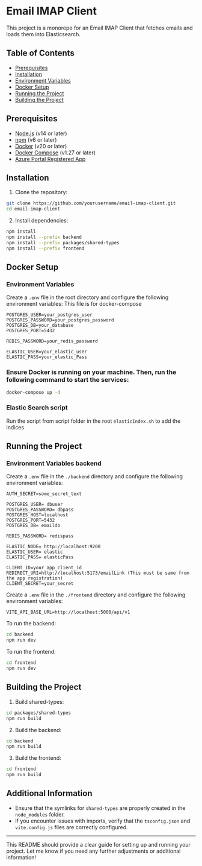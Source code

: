 # Email IMAP Client

This project is a monorepo for an Email IMAP Client that fetches emails and loads them into Elasticsearch.

## Table of Contents

- [Prerequisites](#prerequisites)
- [Installation](#installation)
- [Environment Variables](#environment-variables)
- [Docker Setup](#docker-setup)
- [Running the Project](#running-the-project)
- [Building the Project](#building-the-project)

## Prerequisites

- [Node.js](https://nodejs.org/en/) (v14 or later)
- [npm](https://www.npmjs.com/) (v6 or later)
- [Docker](https://www.docker.com/) (v20 or later)
- [Docker Compose](https://docs.docker.com/compose/) (v1.27 or later)
- [Azure Portal Registered App](https://learn.microsoft.com/en-us/graph/auth-register-app-v2#register-an-application)

## Installation

1. Clone the repository:

```bash
git clone https://github.com/yourusername/email-imap-client.git
cd email-imap-client
```

2. Install dependencies:

```bash
npm install
npm install --prefix backend
npm install --prefix packages/shared-types
npm install --prefix frontend
```

## Docker Setup

### Environment Variables

Create a `.env` file in the root directory and configure the following environment variables:
This file is for docker-compose

```
POSTGRES_USER=your_postgres_user
POSTGRES_PASSWORD=your_postgres_password
POSTGRES_DB=your_database
POSTGRES_PORT=5432

REDIS_PASSWORD=your_redis_password

ELASTIC_USER=your_elastic_user
ELASTIC_PASS=your_elastic_Pass
```

### Ensure Docker is running on your machine. Then, run the following command to start the services:

```bash
docker-compose up -d
```

### Elastic Search script
Run the script from script folder in the root `elasticIndex.sh` to add the indices

## Running the Project

### Environment Variables backend

Create a `.env` file in the `./backend` directory and configure the following environment variables:

```
AUTH_SECRET=some_secret_text

POSTGRES_USER= dbuser
POSTGRES_PASSWORD= dbpass
POSTGRES_HOST=localhost
POSTGRES_PORT=5432
POSTGRES_DB= emaildb

REDIS_PASSWORD= redispass

ELASTIC_NODE= http://localhost:9200
ELASTIC_USER= elastic
ELASTIC_PASS= elasticPass

CLIENT_ID=your_app_client_id
REDIRECT_URI=http://localhost:5173/emailLink (This must be same from the app registration)
CLIENT_SECRET=your_secret
```

Create a `.env` file in the `./frontend` directory and configure the following environment variables:
```
VITE_API_BASE_URL=http://localhost:5000/api/v1
```

To run the backend:

```bash
cd backend
npm run dev
```

To run the frontend:

```bash
cd frontend
npm run dev
```

## Building the Project

1. Build shared-types:

```bash
cd packages/shared-types
npm run build
```

2. Build the backend:

```bash
cd backend
npm run build
```

3. Build the frontend:

```bash
cd frontend
npm run build
```

## Additional Information

- Ensure that the symlinks for `shared-types` are properly created in the `node_modules` folder.
- If you encounter issues with imports, verify that the `tsconfig.json` and `vite.config.js` files are correctly configured.

---

This README should provide a clear guide for setting up and running your project. Let me know if you need any further adjustments or additional information!